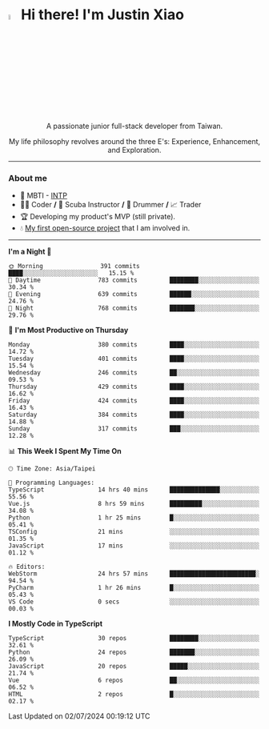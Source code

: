 # <img src="https://media.giphy.com/media/hvRJCLFzcasrR4ia7z/giphy.gif" width="5%">Hi there! I'm Justin Xiao
<p align="center">A passionate junior full-stack developer from Taiwan.  </p>
<p align="center">My life philosophy revolves around the three E's: Experience, Enhancement, and Exploration.</p>

---
### About me
- 👀 MBTI - [INTP](https://www.16personalities.com/intp-personality)
- 👨‍💻 Coder **/** 🤿 Scuba Instructor **/** 🥁 Drummer **/** 📈 Trader
- 🏆 Developing my product's MVP (still private).
- 💧 [My first open-source project](https://github.com/Game-as-a-Service/Game-Lobby-Web) that I am involved in.

---
<!--START_SECTION:waka-->
**I'm a Night 🦉** 

```text
🌞 Morning                391 commits         ████░░░░░░░░░░░░░░░░░░░░░   15.15 % 
🌆 Daytime                783 commits         ████████░░░░░░░░░░░░░░░░░   30.34 % 
🌃 Evening                639 commits         ██████░░░░░░░░░░░░░░░░░░░   24.76 % 
🌙 Night                  768 commits         ███████░░░░░░░░░░░░░░░░░░   29.76 % 
```
📅 **I'm Most Productive on Thursday** 

```text
Monday                   380 commits         ████░░░░░░░░░░░░░░░░░░░░░   14.72 % 
Tuesday                  401 commits         ████░░░░░░░░░░░░░░░░░░░░░   15.54 % 
Wednesday                246 commits         ██░░░░░░░░░░░░░░░░░░░░░░░   09.53 % 
Thursday                 429 commits         ████░░░░░░░░░░░░░░░░░░░░░   16.62 % 
Friday                   424 commits         ████░░░░░░░░░░░░░░░░░░░░░   16.43 % 
Saturday                 384 commits         ████░░░░░░░░░░░░░░░░░░░░░   14.88 % 
Sunday                   317 commits         ███░░░░░░░░░░░░░░░░░░░░░░   12.28 % 
```


📊 **This Week I Spent My Time On** 

```text
🕑︎ Time Zone: Asia/Taipei

💬 Programming Languages: 
TypeScript               14 hrs 40 mins      ██████████████░░░░░░░░░░░   55.56 % 
Vue.js                   8 hrs 59 mins       █████████░░░░░░░░░░░░░░░░   34.08 % 
Python                   1 hr 25 mins        █░░░░░░░░░░░░░░░░░░░░░░░░   05.41 % 
TSConfig                 21 mins             ░░░░░░░░░░░░░░░░░░░░░░░░░   01.35 % 
JavaScript               17 mins             ░░░░░░░░░░░░░░░░░░░░░░░░░   01.12 % 

🔥 Editors: 
WebStorm                 24 hrs 57 mins      ████████████████████████░   94.54 % 
PyCharm                  1 hr 26 mins        █░░░░░░░░░░░░░░░░░░░░░░░░   05.43 % 
VS Code                  0 secs              ░░░░░░░░░░░░░░░░░░░░░░░░░   00.03 % 
```

**I Mostly Code in TypeScript** 

```text
TypeScript               30 repos            ████████░░░░░░░░░░░░░░░░░   32.61 % 
Python                   24 repos            ███████░░░░░░░░░░░░░░░░░░   26.09 % 
JavaScript               20 repos            █████░░░░░░░░░░░░░░░░░░░░   21.74 % 
Vue                      6 repos             ██░░░░░░░░░░░░░░░░░░░░░░░   06.52 % 
HTML                     2 repos             █░░░░░░░░░░░░░░░░░░░░░░░░   02.17 % 
```




 Last Updated on 02/07/2024 00:19:12 UTC
<!--END_SECTION:waka-->
